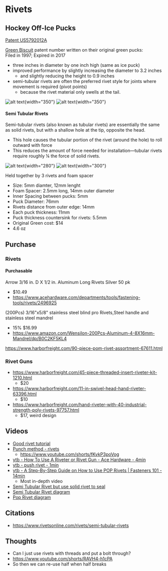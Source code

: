 # Rivets

## Hockey Off-Ice Pucks
 
[Patent US5792012A](https://patents.google.com/patent/US5792012A/en)

[Green Biscuit](https://greenbiscuit.com/product/original-biscuit/) patent number written on their original green pucks: 
<br>
Filed in 1997; Expired in 2017

- three inches in diameter by one inch high (same as ice puck)
- improved performance by slightly increasing the diameter to 3.2 inches
    - and slightly reducing the height to 0.9 inches
- semi-tubular rivets are often the preferred rivet style for joints where movement is required (pivot points)
    - because the rivet material only swells at the tail. 



![alt text](images/IMG_5441.jpeg){width="350"}
![alt text](images/IMG_5443.jpeg){width="350"}

#### Semi Tubular Rivets

Semi-tubular rivets (also known as tubular rivets) are essentially the same as solid rivets, but with a shallow hole at the tip, opposite the head. 

- This hole causes the tubular portion of the rivet (around the hole) to roll outward with force
- This reduces the amount of force needed for installation—tubular rivets require roughly ¼ the force of solid rivets.

![alt text](images/puck-rivets.png){width="280"}
![alt text](images/semi-tubular-rivets.png){width="300"}

Held together by 3 rivets and foam spacer

- Size: 5mm diamter, 12mm lenght
- Foam Spacer: 2.5mm long, 14mm outer diameter
- Inner Spacing between pucks: 5mm
- Puck Diameter: 76mm
- Rivets distance from outer edge: 14mm
- Each puck thickness: 11mm
- Puck thickness countersink for rivets: 5.5mm
- Original Green cost: $14
- 4.6 oz

## Purchase


### Rivets

#### Purchasable

Arrow 3/16 in. D X 1/2 in. Aluminum Long Rivets Silver 50 pk

- $10.49
- https://www.acehardware.com/departments/tools/fastening-tools/rivets/2496925

(200Pcs) 3/16"x5/8" stainless steel blind pro Rivets,Steel handle and stainless steel mandrel 

- 15% $16.99 
- https://www.amazon.com/Wensilon-200Pcs-Aluminum-4-8X16mm-Mandrel/dp/B0C2KF5KL4

https://www.harborfreight.com/90-piece-pom-rivet-assortment-67611.html

### Rivet Guns

- https://www.harborfreight.com/45-piece-threaded-insert-riveter-kit-1210.html 
    - $20
- https://www.harborfreight.com/11-in-swivel-head-hand-riveter-63396.html
    - $10
- https://www.harborfreight.com/hand-riveter-with-40-industrial-strength-poly-rivets-97757.html
    - $17, weird design

## Videos

- [Good rivet tutorial](https://www.youtube.com/watch?v=ZyWqWJKAV6k)
- [Punch method - rivets](https://www.youtube.com/watch?v=uh4oUxCzVbw)
    - https://www.youtube.com/shorts/fKvkP3poVog
- [ytb -  How To Use A Riveter or Rivet Gun - Ace Hardware - 4min](https://www.youtube.com/watch?v=yW3k3_sbkyc)
- [ytb - push rivet - 1min](https://www.youtube.com/watch?v=2uxTrkzf6SE)
- [ytb -  A Step-By-Step Guide on How to Use POP Rivets | Fasteners 101 - 14min](https://www.youtube.com/watch?v=1G8lGECOe1U) 
    -  Most in-depth video
- [Semi Tubular Rivet but use solid rivet to seal](https://www.youtube.com/shorts/ZOO4hiNArGI)
- [Semi Tubular Rivet diagram](https://www.youtube.com/watch?v=LKWtTZmXQ90)
- [Pop Rivet diagram](https://www.youtube.com/watch?v=9aoXmzdSf_I)

## Citations

- https://www.rivetsonline.com/rivets/semi-tubular-rivets

## Thoughts

- Can I just use rivets with threads and put a bolt through?
- https://www.youtube.com/shorts/RAVH4-h1cPA
- So then we can re-use half when half breaks